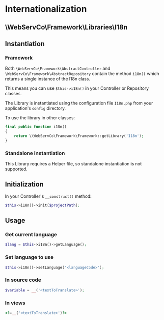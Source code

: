 # Internationalization

## \WebServCo\Framework\Libraries\I18n

## Instantiation

### Framework

Both `\WebServCo\Framework\AbstractController` and `\WebServCo\Framework\AbstractRepository` contain the method `i18n()` which returns a single instance of the I18n class.

This means you can use `$this->i18n()` in your Controller or Repository classes.

The Library is instantiated using the configuration file `I18n.php` from your application's `config` directory.

To use the library in other classes:

```php
final public function i18n()
{
    return \\WebServCo\Framework\Framework::getLibrary('I18n');
}
```

### Standalone instantiation

This Library requires a Helper file, so standalone instantiation is not supported.

## Initialization

In your Controller's `__construct()` method:

```php
$this->i18n()->init($projectPath);
```

## Usage

### Get current language

```php
$lang = $this->i18n()->getLanguage();
```

### Set language to use

```php
$this->i18n()->setLanguage('<languageCode>');
```

### In source code
```php
$variable = __('<textToTranslate>');
```

### In views
```php
<?=__('<textToTranslate>')?>
```


